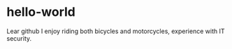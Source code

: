 # hello-world
Lear github
I enjoy riding both bicycles and motorcycles, experience with IT security.
